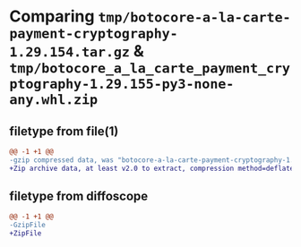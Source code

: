 # Comparing `tmp/botocore-a-la-carte-payment-cryptography-1.29.154.tar.gz` & `tmp/botocore_a_la_carte_payment_cryptography-1.29.155-py3-none-any.whl.zip`

## filetype from file(1)

```diff
@@ -1 +1 @@
-gzip compressed data, was "botocore-a-la-carte-payment-cryptography-1.29.154.tar", last modified: Fri Jun 16 01:26:17 2023, max compression
+Zip archive data, at least v2.0 to extract, compression method=deflate
```

## filetype from diffoscope

```diff
@@ -1 +1 @@
-GzipFile
+ZipFile
```

